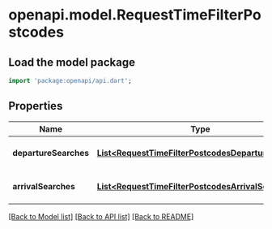 # openapi.model.RequestTimeFilterPostcodes

## Load the model package
```dart
import 'package:openapi/api.dart';
```

## Properties
Name | Type | Description | Notes
------------ | ------------- | ------------- | -------------
**departureSearches** | [**List&lt;RequestTimeFilterPostcodesDepartureSearch&gt;**](RequestTimeFilterPostcodesDepartureSearch.md) |  | [optional] [default to []]
**arrivalSearches** | [**List&lt;RequestTimeFilterPostcodesArrivalSearch&gt;**](RequestTimeFilterPostcodesArrivalSearch.md) |  | [optional] [default to []]

[[Back to Model list]](../README.md#documentation-for-models) [[Back to API list]](../README.md#documentation-for-api-endpoints) [[Back to README]](../README.md)


